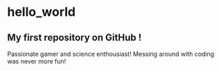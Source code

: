 # hello_world
My first repository on GitHub !
----------------------------------------

Passionate gamer and science enthousiast! Messing around with coding was never more fun!
